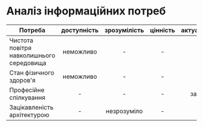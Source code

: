 # Аналіз інформаційних потреб 
| Потреба                                   | доступність| зрозумілість | цінність| актуальність |
| -------------                             |:----------:|:------------:|:-------:| :-----------:|
| Чистота повітря навколишнього середовища  | неможливо  |       -      |    -    |       -      |
Стан фізичного здоров'я                     |  неможливо |       -      |    -    |       -      |
Професійне спілкування                      |      -     |       -      |    -    |   запізно    |
Зацікавленість архітектурою                 |      -     | незрозуміло  |    -    |       -      |
